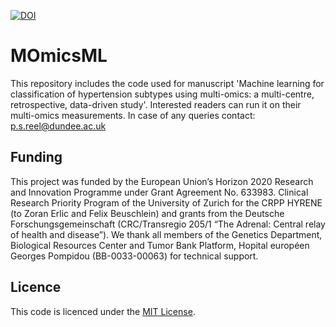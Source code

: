 
[![DOI](https://zenodo.org/badge/528778710.svg)](https://zenodo.org/badge/latestdoi/528778710)

# MOmicsML

This repository includes the code used for manuscript 'Machine learning for classification of hypertension subtypes using multi-omics: a multi-centre, retrospective, data-driven study'.
Interested readers can run it on their multi-omics measurements. In case of any queries contact: p.s.reel@dundee.ac.uk

## Funding

This project was funded by the European Union’s Horizon 2020 Research and Innovation Programme under Grant Agreement No. 633983. Clinical Research Priority Program of the University of Zurich for the CRPP HYRENE (to Zoran Erlic and Felix  Beuschlein) and grants from the Deutsche Forschungsgemeinschaft (CRC/Transregio 205/1 “The Adrenal: Central relay of health and disease”). We thank all members of the Genetics Department, Biological Resources Center and Tumor Bank Platform, Hopital européen Georges Pompidou (BB-0033-00063) for technical support.

## Licence

This code is licenced under the [MIT License](https://choosealicense.com/licenses/mit/).
